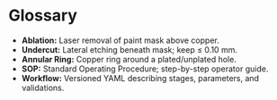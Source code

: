 # Glossary

- **Ablation:** Laser removal of paint mask above copper.
- **Undercut:** Lateral etching beneath mask; keep ≤ 0.10 mm.
- **Annular Ring:** Copper ring around a plated/unplated hole.
- **SOP:** Standard Operating Procedure; step-by-step operator guide.
- **Workflow:** Versioned YAML describing stages, parameters, and validations.
